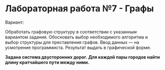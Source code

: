 # Лабораторная работа №7 - Графы

Вариант:

Обработать графовую структуру в соответствии с указанным вариантом задания. Обосновать выбор необходимого алгоритма и выбор структуры для преставления графов. Ввод данных — на усмотрение программиста. Результат выдать в графической форме.

**Задана система двусторонних дорог. Для каждой пары городов найти длину кратчайшего пути между ними.**
